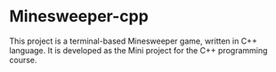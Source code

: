 # Minesweeper-cpp

This project is a terminal-based Minesweeper game, written in C++ language. It is developed as the Mini project for the C++ programming course.
